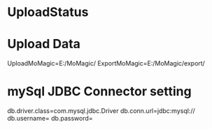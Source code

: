 # UploadStatus

# Upload Data
UploadMoMagic=E:/MoMagic/
ExportMoMagic=E:/MoMagic/export/

# mySql JDBC Connector setting
db.driver.class=com.mysql.jdbc.Driver
db.conn.url=jdbc:mysql://
db.username=
db.password=
